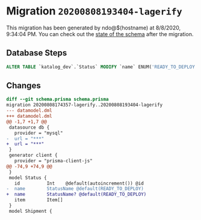 # Migration `20200808193404-lagerify`

This migration has been generated by ndo@\$(hostname) at 8/8/2020, 9:34:04 PM.
You can check out the [state of the schema](./schema.prisma) after the migration.

## Database Steps

```sql
ALTER TABLE `katalog_dev`.`Status` MODIFY `name` ENUM('READY_TO_DEPLOY', 'STORAGE', 'SHIPPED', 'PENDING', 'DEPLOYED', 'ARCHIVED') DEFAULT 'READY_TO_DEPLOY';
```

## Changes

```diff
diff --git schema.prisma schema.prisma
migration 20200808174357-lagerify..20200808193404-lagerify
--- datamodel.dml
+++ datamodel.dml
@@ -1,7 +1,7 @@
 datasource db {
   provider = "mysql"
-  url = "***"
+  url = "***"
 }
 generator client {
   provider = "prisma-client-js"
@@ -74,9 +74,9 @@
 }
 model Status {
   id          Int    @default(autoincrement()) @id
-  name        StatusName @default(READY_TO_DEPLOY)
+  name        StatusName? @default(READY_TO_DEPLOY)
   item        Item[]
 }
 model Shipment {
```
